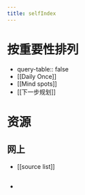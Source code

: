 ```yaml
---
title: selfIndex
---
```


# 按重要性排列
-
  query-table:: false
- [[Daily Once]]
- [[Mind spots]]
- [[下一步规划]]
# 资源
## 网上
- [[source list]]
##
-
##
##
##